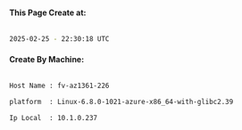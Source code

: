 
   
#### This Page Create at:

```bash

2025-02-25 - 22:30:18 UTC

```

#### Create By Machine:

```bash

Host Name : fv-az1361-226

platform  : Linux-6.8.0-1021-azure-x86_64-with-glibc2.39

Ip Local  : 10.1.0.237

```


